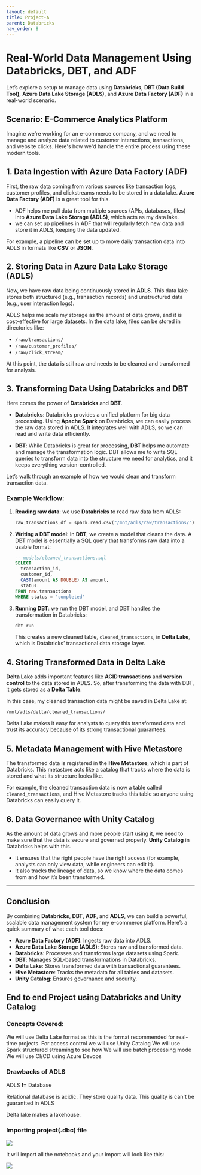 ```yaml
---
layout: default
title: Project-A
parent: Databricks
nav_order: 8
---
```


# Real-World Data Management Using Databricks, DBT, and ADF

Let’s explore a setup to manage data using **Databricks**, **DBT (Data Build Tool)**, **Azure Data Lake Storage (ADLS)**, and **Azure Data Factory (ADF)** in a real-world scenario.

## Scenario: E-Commerce Analytics Platform

Imagine we're working for an e-commerce company, and we need to manage and analyze data related to customer interactions, transactions, and website clicks. Here's how we'd handle the entire process using these modern tools.

## 1. **Data Ingestion with Azure Data Factory (ADF)**

First, the raw data coming from various sources like transaction logs, customer profiles, and clickstreams needs to be stored in a data lake. **Azure Data Factory (ADF)** is a great tool for this.

- ADF helps me pull data from multiple sources (APIs, databases, files) into **Azure Data Lake Storage (ADLS)**, which acts as my data lake.
- we can set up pipelines in ADF that will regularly fetch new data and store it in ADLS, keeping the data updated.

For example, a pipeline can be set up to move daily transaction data into ADLS in formats like **CSV** or **JSON**.

## 2. **Storing Data in Azure Data Lake Storage (ADLS)**

Now, we have raw data being continuously stored in **ADLS**. This data lake stores both structured (e.g., transaction records) and unstructured data (e.g., user interaction logs).

ADLS helps me scale my storage as the amount of data grows, and it is cost-effective for large datasets. In the data lake, files can be stored in directories like:

- `/raw/transactions/`
- `/raw/customer_profiles/`
- `/raw/click_stream/`

At this point, the data is still raw and needs to be cleaned and transformed for analysis.

## 3. **Transforming Data Using Databricks and DBT**

Here comes the power of **Databricks** and **DBT**.

- **Databricks**: Databricks provides a unified platform for big data processing. Using **Apache Spark** on Databricks, we can easily process the raw data stored in ADLS. It integrates well with ADLS, so we can read and write data efficiently.
  
- **DBT**: While Databricks is great for processing, **DBT** helps me automate and manage the transformation logic. DBT allows me to write SQL queries to transform data into the structure we need for analytics, and it keeps everything version-controlled.

Let’s walk through an example of how we would clean and transform transaction data.

### Example Workflow:
1. **Reading raw data**:
   we use **Databricks** to read raw data from ADLS:
   ```python
   raw_transactions_df = spark.read.csv("/mnt/adls/raw/transactions/")
   ```

2. **Writing a DBT model**:
   In **DBT**, we create a model that cleans the data. A DBT model is essentially a SQL query that transforms raw data into a usable format:
   ```sql
   -- models/cleaned_transactions.sql
   SELECT
     transaction_id,
     customer_id,
     CAST(amount AS DOUBLE) AS amount,
     status
   FROM raw.transactions
   WHERE status = 'completed'
   ```

3. **Running DBT**:
   we run the DBT model, and DBT handles the transformation in Databricks:
   ```bash
   dbt run
   ```
   This creates a new cleaned table, `cleaned_transactions`, in **Delta Lake**, which is Databricks’ transactional data storage layer.

## 4. **Storing Transformed Data in Delta Lake**

**Delta Lake** adds important features like **ACID transactions** and **version control** to the data stored in ADLS. So, after transforming the data with DBT, it gets stored as a **Delta Table**.

In this case, my cleaned transaction data might be saved in Delta Lake at:

```
/mnt/adls/delta/cleaned_transactions/
```

Delta Lake makes it easy for analysts to query this transformed data and trust its accuracy because of its strong transactional guarantees.

## 5. **Metadata Management with Hive Metastore**

The transformed data is registered in the **Hive Metastore**, which is part of Databricks. This metastore acts like a catalog that tracks where the data is stored and what its structure looks like.

For example, the cleaned transaction data is now a table called `cleaned_transactions`, and Hive Metastore tracks this table so anyone using Databricks can easily query it.

## 6. **Data Governance with Unity Catalog**

As the amount of data grows and more people start using it, we need to make sure that the data is secure and governed properly. **Unity Catalog** in Databricks helps with this.

- It ensures that the right people have the right access (for example, analysts can only view data, while engineers can edit it).
- It also tracks the lineage of data, so we know where the data comes from and how it’s been transformed.

---

## Conclusion

By combining **Databricks**, **DBT**, **ADF**, and **ADLS**, we can build a powerful, scalable data management system for my e-commerce platform. Here’s a quick summary of what each tool does:

- **Azure Data Factory (ADF)**: Ingests raw data into ADLS.
- **Azure Data Lake Storage (ADLS)**: Stores raw and transformed data.
- **Databricks**: Processes and transforms large datasets using Spark.
- **DBT**: Manages SQL-based transformations in Databricks.
- **Delta Lake**: Stores transformed data with transactional guarantees.
- **Hive Metastore**: Tracks the metadata for all tables and datasets.
- **Unity Catalog**: Ensures governance and security.

## End to end Project using Databricks and Unity Catalog

### Concepts Covered:
We will use Delta Lake format as this is the format recommended for real-time projects.
For access control we will use Unity Catalog
We will use Spark structured streaming to see how 
We will use batch processing mode
We will use CI/CD using Azure Devops

### Drawbacks of ADLS

ADLS **!=** Database

Relational database is acidic. They store quality data. This quality is can't be guarantted in ADLS

Delta lake makes a lakehouse.

### Importing project(.dbc) file

![](images/2024-09-02-18-55-58.png)

It will import all the notebooks and your import will look like this:

![](images/2024-09-02-19-11-26.png)

